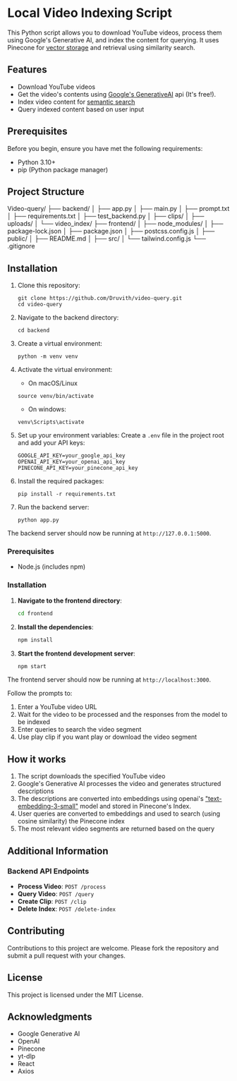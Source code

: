 # Local Video Indexing Script

This Python script allows you to download YouTube videos, process them using Google's Generative AI, and index the content for querying. It uses Pinecone for [vector storage](https://www.pinecone.io/learn/vector-database/) and retrieval using similarity search.

## Features

- Download YouTube videos
- Get the video's contents using [Google's GenerativeAI](https://aistudio.google.com/app/apikey?_gl=1*1mpwc9q*_ga*MTE1NjYyNzg2MC4xNzE1NTk2Mzg0*_ga_P1DBVKWT6V*MTcyMDg1NTYyOC4xNS4xLjE3MjA4NTU2MzEuNTcuMC44NTgxMTA0MDM.) api (It's free!).
- Index video content for [semantic search](https://www.pinecone.io/learn/vector-similarity/)
- Query indexed content based on user input

## Prerequisites

Before you begin, ensure you have met the following requirements:

- Python 3.10+
- pip (Python package manager)

## Project Structure

Video-query/
├── backend/
│ ├── app.py
│ ├── main.py
│ ├── prompt.txt
│ ├── requirements.txt
│ ├── test_backend.py
│ ├── clips/
│ ├── uploads/
│ └── video_index/
├── frontend/
│ ├── node_modules/
│ ├── package-lock.json
│ ├── package.json
│ ├── postcss.config.js
│ ├── public/
│ ├── README.md
│ ├── src/
│ └── tailwind.config.js
└── .gitignore


## Installation

1. Clone this repository:
   ```
   git clone https://github.com/Druvith/video-query.git
   cd video-query
   ```

2. Navigate to the backend directory:
   ```
   cd backend
   ```

3. Create a virtual environment:
   ```
   python -m venv venv
   ```

4. Activate the virtual environment:
   - On macOS/Linux
   ```
   source venv/bin/activate
   ```

   - On windows:
   ```
   venv\Scripts\activate
   ```

5. Set up your environment variables:
   Create a `.env` file in the project root and add your API keys:
   ```
   GOOGLE_API_KEY=your_google_api_key
   OPENAI_API_KEY=your_openai_api_key
   PINECONE_API_KEY=your_pinecone_api_key
   ```

6. Install the required packages:
   ```
   pip install -r requirements.txt
   ```

7. Run the backend server:
   ```
   python app.py
   ```

The backend server should now be running at `http://127.0.0.1:5000`.

### Prerequisites

- Node.js (includes npm)

### Installation

1. **Navigate to the frontend directory**:
   ```sh
   cd frontend
   ```

2. **Install the dependencies**:
   ```sh
   npm install
   ```

3. **Start the frontend development server**:
   ```sh
   npm start
   ```

The frontend server should now be running at `http://localhost:3000`.

Follow the prompts to:
1. Enter a YouTube video URL
2. Wait for the video to be processed and the responses from the model to be indexed
3. Enter queries to search the video segment
4. Use play clip if you want play or download the video segment

## How it works

1. The script downloads the specified YouTube video
2. Google's Generative AI processes the video and generates structured descriptions
3. The descriptions are converted into embeddings using openai's ["text-embedding-3-small"](https://platform.openai.com/docs/guides/embeddings/what-are-embeddings) model and stored in Pinecone's Index.
4. User queries are converted to embeddings and used to search (using cosine similarity) the Pinecone index
5. The most relevant video segments are returned based on the query

## Additional Information

### Backend API Endpoints

- **Process Video**: `POST /process` 
- **Query Video**: `POST /query`
- **Create Clip**: `POST /clip`
- **Delete Index**: `POST /delete-index`

## Contributing

Contributions to this project are welcome. Please fork the repository and submit a pull request with your changes.

## License

This project is licensed under the MIT License.

## Acknowledgments

- Google Generative AI
- OpenAI
- Pinecone
- yt-dlp
- React
- Axios


